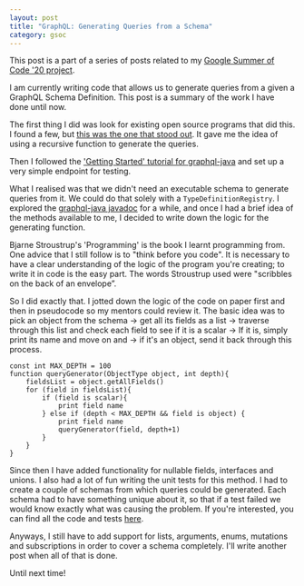 ```yaml
---
layout: post
title: "GraphQL: Generating Queries from a Schema"
category: gsoc
---
```


This post is a part of a series of posts related to my [Google Summer of Code '20 project](/gsoc). 

I am currently writing code that allows us to generate queries from a given a GraphQL Schema Definition. This post is a summary of the work I have done until now.

The first thing I did was look for existing open source programs that did this. I found a few, but [this was the one that stood out](https://github.com/timqian/gql-generator). It gave me the idea of using a recursive function to generate the queries.

Then I followed the ['Getting Started' tutorial for graphql-java](https://www.graphql-java.com/documentation/v15/getting-started/) and set up a very simple endpoint for testing. 

What I realised was that we didn't need an executable schema to generate queries from it. We could do that solely with a `TypeDefinitionRegistry`. I explored the [graphql-java javadoc](https://javadoc.io/doc/com.graphql-java/graphql-java/15.0/index.html) for a while, and once I had a brief idea of the methods available to me, I decided to write down the logic for the generating function.

Bjarne Stroustrup's 'Programming' is the book I learnt programming from. One advice that I still follow is to "think before you code". It is necessary to have a clear understanding of the logic of the program you're creating; to write it in code is the easy part. The words Stroustrup used were "scribbles on the back of an envelope”.

So I did exactly that. I jotted down the logic of the code on paper first and then in pseudocode so my mentors could review it. The basic idea was to pick an object from the schema -> get all its fields as a list -> traverse through this list and check each field to see if it is a scalar -> If it is, simply print its name and move on and -> if it's an object, send it back through this process.

```
const int MAX_DEPTH = 100
function queryGenerator(ObjectType object, int depth){
    fieldsList = object.getAllFields()
    for (field in fieldsList){
        if (field is scalar){
            print field name
        } else if (depth < MAX_DEPTH && field is object) {
            print field name
            queryGenerator(field, depth+1)
        }
    }
}
```

Since then I have added functionality for nullable fields, interfaces and unions. I also had a lot of fun writing the unit tests for this method. I had to create a couple of schemas from which queries could be generated. Each schema had to have something unique about it, so that if a test failed we would know exactly what was causing the problem. If you're interested, you can find all the code and tests [here](https://github.com/zaproxy/zap-extensions/pull/2485/files). 

Anyways, I still have to add support for lists, arguments, enums, mutations and subscriptions in order to cover a schema completely. I'll write another post when all of that is done.

Until next time!
